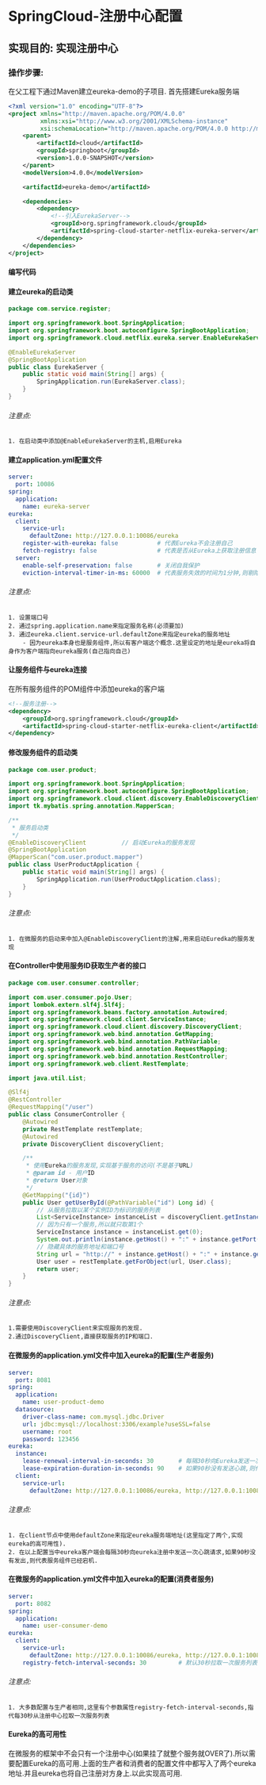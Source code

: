 # SpringCloud-注册中心配置

## 实现目的: 实现注册中心
### 操作步骤:
在父工程下通过Maven建立eureka-demo的子项目.
首先搭建Eureka服务端
```xml
<?xml version="1.0" encoding="UTF-8"?>
<project xmlns="http://maven.apache.org/POM/4.0.0"
         xmlns:xsi="http://www.w3.org/2001/XMLSchema-instance"
         xsi:schemaLocation="http://maven.apache.org/POM/4.0.0 http://maven.apache.org/xsd/maven-4.0.0.xsd">
    <parent>
        <artifactId>cloud</artifactId>
        <groupId>springboot</groupId>
        <version>1.0.0-SNAPSHOT</version>
    </parent>
    <modelVersion>4.0.0</modelVersion>

    <artifactId>eureka-demo</artifactId>

    <dependencies>
        <dependency>
            <!--引入EurekaServer-->
            <groupId>org.springframework.cloud</groupId>
            <artifactId>spring-cloud-starter-netflix-eureka-server</artifactId>
        </dependency>
    </dependencies>
</project>
```
#### 编写代码
#### 建立eureka的启动类
```java
package com.service.register;

import org.springframework.boot.SpringApplication;
import org.springframework.boot.autoconfigure.SpringBootApplication;
import org.springframework.cloud.netflix.eureka.server.EnableEurekaServer;

@EnableEurekaServer
@SpringBootApplication
public class EurekaServer {
    public static void main(String[] args) {
        SpringApplication.run(EurekaServer.class);
    }
}
```
###### 注意点:
	1. 在启动类中添加@EnableEurekaServer的主机,启用Eureka
#### 建立application.yml配置文件
```yaml
server:
  port: 10086
spring:
  application:
    name: eureka-server
eureka:
  client:
    service-url:
      defaultZone: http://127.0.0.1:10086/eureka
    register-with-eureka: false           # 代表Eureka不会注册自己
    fetch-registry: false                 # 代表是否从Eureka上获取注册信息
  server:
    enable-self-preservation: false       # 关闭自我保护
    eviction-interval-timer-in-ms: 60000  # 代表服务失效的时间为1分钟,则剔除这个服务
```
###### 注意点:
	1. 设置端口号
	2. 通过spring.application.name来指定服务名称(必须要加)
	3. 通过eureka.client.service-url.defaultZone来指定eureka的服务地址
		- 因为eureka本身也是服务组件,所以有客户端这个概念.这里设定的地址是eureka将自身作为客户端指向eureka服务(自己指向自己)

#### 让服务组件与eureka连接
在所有服务组件的POM组件中添加eureka的客户端
```xml
<!--服务注册-->
<dependency>
    <groupId>org.springframework.cloud</groupId>
    <artifactId>spring-cloud-starter-netflix-eureka-client</artifactId>
</dependency>
```
#### 修改服务组件的启动类
```java
package com.user.product;

import org.springframework.boot.SpringApplication;
import org.springframework.boot.autoconfigure.SpringBootApplication;
import org.springframework.cloud.client.discovery.EnableDiscoveryClient;
import tk.mybatis.spring.annotation.MapperScan;

/**
 * 服务启动类
 */
@EnableDiscoveryClient          // 启动Eureka的服务发现
@SpringBootApplication
@MapperScan("com.user.product.mapper")
public class UserProductApplication {
    public static void main(String[] args) {
        SpringApplication.run(UserProductApplication.class);
    }
}
```
###### 注意点:
	1. 在微服务的启动来中加入@EnableDiscoveryClient的注解,用来启动Euredka的服务发现
#### 在Controller中使用服务ID获取生产者的接口
```java
package com.user.consumer.controller;

import com.user.consumer.pojo.User;
import lombok.extern.slf4j.Slf4j;
import org.springframework.beans.factory.annotation.Autowired;
import org.springframework.cloud.client.ServiceInstance;
import org.springframework.cloud.client.discovery.DiscoveryClient;
import org.springframework.web.bind.annotation.GetMapping;
import org.springframework.web.bind.annotation.PathVariable;
import org.springframework.web.bind.annotation.RequestMapping;
import org.springframework.web.bind.annotation.RestController;
import org.springframework.web.client.RestTemplate;

import java.util.List;

@Slf4j
@RestController
@RequestMapping("/user")
public class ConsumerController {
    @Autowired
    private RestTemplate restTemplate;
    @Autowired
    private DiscoveryClient discoveryClient;

    /**
     * 使用Eureka的服务发现,实现基于服务的访问(不是基于URL)
     * @param id - 用户ID
     * @return User对象
     */
    @GetMapping("{id}")
    public User getUserById(@PathVariable("id") Long id) {
        // 从服务拉取以某个实例ID为标识的服务列表
        List<ServiceInstance> instanceList = discoveryClient.getInstances("user-product-demo");
        // 因为只有一个服务,所以就只取第1个
        ServiceInstance instance = instanceList.get(0);
        System.out.println(instance.getHost() + ":" + instance.getPort());
        // 隐藏具体的服务地址和端口号
        String url = "http://" + instance.getHost() + ":" + instance.getPort() + "/user/" + id;
        User user = restTemplate.getForObject(url, User.class);
        return user;
    }
}
```
###### 注意点:
	1.需要使用DiscoveryClient来实现服务的发现.  
	2.通过DiscoveryClient,直接获取服务的IP和端口.  
#### 在微服务的application.yml文件中加入eureka的配置(生产者服务)
```yaml
server:
  port: 8081
spring:
  application:
    name: user-product-demo
  datasource:
    driver-class-name: com.mysql.jdbc.Driver
    url: jdbc:mysql://localhost:3306/example?useSSL=false
    username: root
    password: 123456
eureka:
  instance:
    lease-renewal-interval-in-seconds: 30       # 每隔30秒向Eureka发送一次心跳请求
    lease-expiration-duration-in-seconds: 90    # 如果90秒没有发送心跳,则代表服务宕机
  client:
    service-url:
      defaultZone: http://127.0.0.1:10086/eureka, http://127.0.0.1:10087/eureka
```
###### 注意点:
	1. 在client节点中使用defaultZone来指定eureka服务端地址(这里指定了两个,实现eureka的高可用性).  
	2. 在以上配置当中eureka客户端会每隔30秒向eureka注册中发送一次心跳请求,如果90秒没有发出,则代表服务组件已经宕机.  

#### 在微服务的application.yml文件中加入eureka的配置(消费者服务)
```yaml
server:
  port: 8082
spring:
  application:
    name: user-consumer-demo
eureka:
  client:
    service-url:
      defaultZone: http://127.0.0.1:10086/eureka, http://127.0.0.1:10087/eureka
    registry-fetch-interval-seconds: 30         # 默认30秒拉取一次服务列表
```
###### 注意点:
	1. 大多数配置与生产者相同,这里有个参数属性registry-fetch-interval-seconds,指代每30秒从注册中心拉取一次服务列表

#### Eureka的高可用性
在微服务的框架中不会只有一个注册中心(如果挂了就整个服务就OVER了).所以需要配置Eureka的高可用.上面的生产者和消费者的配置文件中都写入了两个eureka地址.并且eureka也将自己注册对方身上.以此实现高可用.

